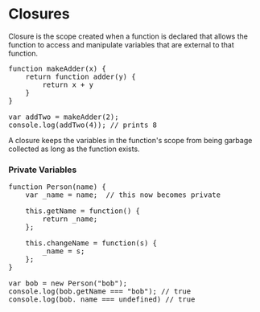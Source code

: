 Closures
===

Closure is the scope created when a function is declared that allows the function to access and manipulate variables that are external to that function.

<pre>
function makeAdder(x) {
    return function adder(y) {
        return x + y
    }
}

var addTwo = makeAdder(2);
console.log(addTwo(4)); // prints 8
</pre>

A closure keeps the variables in the function's scope from being garbage collected as long as the function exists.

### Private Variables

<pre>
function Person(name) {
    var _name = name;  // this now becomes private
    
    this.getName = function() {
        return _name;
    };

    this.changeName = function(s) {
        _name = s;
    };
}

var bob = new Person("bob");
console.log(bob.getName === "bob"); // true
console.log(bob._name === undefined) // true 
</pre>
